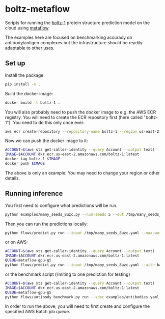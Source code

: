# boltz-metaflow
Scripts for running the [boltz-1](https://github.com/jwohlwend/boltz) protein structure prediction model on the cloud using [metaflow](https://metaflow.org/).

The examples here are focused on benchmarking accuracy on antibody/antigen complexes but the infrastructure should be readily adaptable to other uses.

## Set up
Install the package:
```bash
pip install -e .
```

Build the docker image:
```bash
docker build -t boltz-1 .
```

You will also probably need to push the docker image to e.g. the AWS ECR registry.
You will need to create the ECR repository first (here called "boltz-1"). You need to do this only once ever:

```bash
aws ecr create-repository --repository-name boltz-1 --region us-east-2
```

Now we can push the docker image to it:

```bash
ACCOUNT=$(aws sts get-caller-identity --query Account --output text)
IMAGE=$ACCOUNT.dkr.ecr.us-east-2.amazonaws.com/boltz-1:latest
docker tag boltz-1 $IMAGE
docker push $IMAGE
```

The above is only an example. You may need to change your region or other details.

## Running inference
You first need to configure what predictions will be run.

```bash
python examples/many_seeds_8uzc.py --num-seeds 5 --out /tmp/many_seeds_8uzc.yaml
```

Then you can run the predictions locally:
```bash
python flows/predict.py run --input /tmp/many_seeds_8uzc.yaml --max-workers 1
```

or on AWS:
```bash
ACCOUNT=$(aws sts get-caller-identity --query Account --output text)
IMAGE=$ACCOUNT.dkr.ecr.us-east-2.amazonaws.com/boltz-1:latest
QUEUE=metaflow-gpu-g5
python flows/predict.py run --input /tmp/many_seeds_8uzc.yaml --with batch:image=$IMAGE,queue=$QUEUE
```

or the benchmark script (limiting to one prediction for testing)

```bash
ACCOUNT=$(aws sts get-caller-identity --query Account --output text)
IMAGE=$ACCOUNT.dkr.ecr.us-east-2.amazonaws.com/boltz-1:latest
QUEUE=metaflow-gpu-g5
python flows/antibody_benchmark.py run --spec examples/antibodies.yaml --with batch:image=$IMAGE,queue=$QUEUE --num_predictions 1
```

In order to run the above, you will need to first create and configure the specified AWS Batch job queue.
